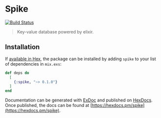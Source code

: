 # Spike

[![Build Status](https://travis-ci.com/thiamsantos/spike.svg?branch=master)](https://travis-ci.com/thiamsantos/spike)

> Key-value database powered by elixir.

## Installation

If [available in Hex](https://hex.pm/docs/publish), the package can be installed
by adding `spike` to your list of dependencies in `mix.exs`:

```elixir
def deps do
  [
    {:spike, "~> 0.1.0"}
  ]
end
```

Documentation can be generated with [ExDoc](https://github.com/elixir-lang/ex_doc)
and published on [HexDocs](https://hexdocs.pm). Once published, the docs can
be found at [https://hexdocs.pm/spike](https://hexdocs.pm/spike).

